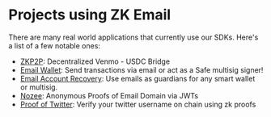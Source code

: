 # Projects using ZK Email

There are many real world applications that currently use our SDKs. Here's a list of a few notable ones:

* [ZKP2P](https://zkp2p.xyz/): Decentralized Venmo - USDC Bridge
* [Email Wallet](https://emailwallet.org): Send transactions via email or act as a Safe multisig signer!
* [Email Account Recovery](https://prove.email/blog/recovery): Use emails as guardians for any smart wallet or multisig.
* [Nozee](https://nozee.xyz): Anonymous Proofs of Email Domain via JWTs
* [Proof of Twitter](https://twitter.prove.email/): Verify your twitter username on chain using zk proofs